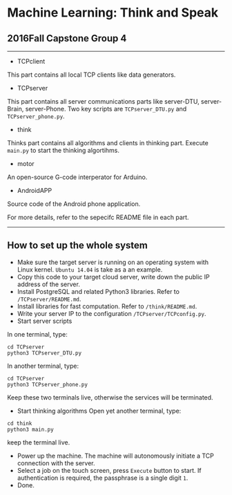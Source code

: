 # Machine Learning: Think and Speak
## 2016Fall Capstone Group 4
----
* TCPclient

This part contains all local TCP clients like data generators.

* TCPserver

This part contains all server communications parts like server-DTU, server-Brain, server-Phone. Two key scripts are `TCPserver_DTU.py` and `TCPserver_phone.py`.

* think

Thinks part contains all algorithms and clients in thinking part. Execute `main.py` to start the thinking algortihms. 

* motor

An open-source G-code interperator for Arduino. 

* AndroidAPP

Source code of the Android phone application.

For more details, refer to the sepecifc README file in each part.

----
## How to set up the whole system

- Make sure the target server is running on an operating system with Linux kernel. `Ubuntu 14.04` is take as a an example.
- Copy this code to your target cloud server, write down the public IP address of the server.
- Install PostgreSQL and related Python3 libraries. Refer to `/TCPserver/README.md`.
- Install libraries for fast computation. Refer to `/think/README.md`.
- Write your server IP to the configuration `/TCPserver/TCPconfig.py`.
- Start server scripts

In one terminal, type:
```
cd TCPserver
python3 TCPserver_DTU.py
```

In another terminal, type:
```
cd TCPserver
python3 TCPserver_phone.py
```
Keep these two terminals live, otherwise the services will be terminated.

- Start thinking algorithms
Open yet another terminal, type:
```
cd think
python3 main.py
```
keep the terminal live.

- Power up the machine. The machine will autonomously initiate a TCP connection with the server.
- Select a job on the touch screen, press `Execute` button to start. If authentication is required, the passphrase is a single digit `1`.
- Done.